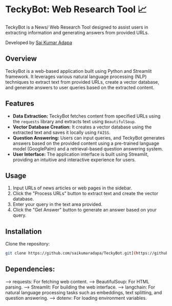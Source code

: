 # TeckyBot: Web Research Tool 📈

TeckyBot is a News/ Web Research Tool designed to assist users in extracting information and generating answers from provided URLs.

Developed by [Sai Kumar Adapa](https://www.linkedin.com/in/sai-kumar-adapa-5a16b2228/)

## Overview

TeckyBot is a web-based application built using Python and Streamlit framework. It leverages various natural language processing (NLP) techniques to extract text from provided URLs, create a vector database, and generate answers to user queries based on the extracted content.

## Features

- **Data Extraction:** TeckyBot fetches content from specified URLs using the `requests` library and extracts text using `BeautifulSoup`.
- **Vector Database Creation:** It creates a vector database using the extracted text and saves it locally using `FAISS`.
- **Question Answering:** Users can input queries, and TeckyBot generates answers based on the provided content using a pre-trained language model (GooglePalm) and a retrieval-based question answering system.
- **User Interface:** The application interface is built using Streamlit, providing an intuitive and interactive experience for users.

## Usage

1. Input URLs of news articles or web pages in the sidebar.
2. Click the "Process URLs" button to extract text and create the vector database.
3. Enter your query in the text area provided.
4. Click the "Get Answer" button to generate an answer based on your query.

## Installation

Clone the repository:

```bash
git clone https://github.com/saikumaradapa/TeckyBot.git](https://github.com/saikumaradapa/Web_And_News_Research_Tool_with_LLMs_AI)](https://github.com/saikumaradapa/Web_And_News_Research_Tool_with_LLMs_AI.git
```

## Dependencies:

--> requests: For fetching web content.
--> BeautifulSoup: For HTML parsing.
--> Streamlit: For building the web interface.
--> langchain: For natural language processing tasks such as embeddings, text splitting, and question answering.
--> dotenv: For loading environment variables.
